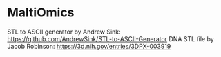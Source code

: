 # MaltiOmics

STL to ASCII generator by Andrew Sink: https://github.com/AndrewSink/STL-to-ASCII-Generator
DNA STL file by Jacob Robinson: https://3d.nih.gov/entries/3DPX-003919
